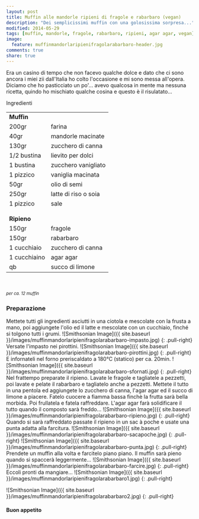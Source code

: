 ```yaml
---
layout: post
title: Muffin alle mandorle ripieni di fragole e rabarbaro (vegan)
description: "Dei semplicissimi muffin con una golosissima sorpresa..."
modified: 2014-05-29
tags: [muffin, mandorle, fragole, rabarbaro, ripieni, agar agar, vegan]
image:
  feature: muffinmandorlaripienifragolarabarbaro-header.jpg
comments: true
share: true
---
```


Era un casino di tempo che non facevo qualche dolce e dato che ci sono ancora i miei zii dall'Italia ho colto l'occasione e mi sono messa all'opera. Diciamo che ho pasticciato un po'... avevo qualcosa in mente ma nessuna ricetta, quindo ho mischiato qualche cosina e questo è il risulatato...


<div class="ingredients">
  <div class="ingredients-title">Ingredienti</div>
  <table>
    <tbody>
      <tr>
        <td colspan="2"><b>Muffin</b></td>
      </tr>
      <tr>
        <td>200gr</td>
        <td>farina</td>
      </tr>
      <tr>
        <td>40gr</td>
        <td>mandorle macinate</td>
      </tr>
      <tr>
        <td>130gr</td>
        <td>zucchero di canna</td>
      </tr>
      <tr>
        <td>1/2 bustina</td>
        <td>lievito per dolci</td>
      </tr>
      <tr>
        <td>1 bustina</td>
        <td>zucchero vanigliato</td>
      </tr>
      <tr>
        <td>1 pizzico</td>
        <td>vaniglia macinata</td>
      </tr>
      <tr>
        <td>50gr</td>
        <td>olio di semi</td>
      </tr>
      <tr>
        <td>250gr</td>
        <td>latte di riso o soia</td>
      </tr>
      <tr>      
        <td>1 pizzico</td>
        <td>sale</td>
      </tr>
      <tr style="height: 15px;"></tr>
      <tr>          
        <td colspan="2"><b>Ripieno</b></td>
      </tr>
      <tr>
        <td>150gr</td>
        <td>fragole</td>
      </tr>
      <tr>      
        <td>150gr</td>
        <td>rabarbaro</td>
      </tr>
      <tr>
        <td>1 cucchiaio</td>
        <td>zucchero di canna</td>
      </tr>
      <tr>
        <td>1 cucchiaino</td>
        <td>agar agar</td>
      </tr>
      <tr>
        <td>qb</td>
        <td>succo di limone</td>      
      </tr>
    </tbody>
  </table>
  <br></br>
  <i class="pull-right" style="font-size: 80%;">per ca. 12 muffin</i>
</div>


<h3>
  <font color="grey">
    <i class="icon-cogs"></i>
  </font> Preparazione
</h3>

Mettete tutti gli ingredienti asciutti in una ciotola e mescolate con la frusta a mano, poi aggiungete l'olio ed il latte e mescolate con un cucchiaio, finché si tolgono tutti i grumi.
![Smithsonian Image]({{ site.baseurl }}/images/muffinmandorlaripienifragolarabarbaro-impasto.jpg)
{: .pull-right}
Versate l'impasto nei pirottini.
![Smithsonian Image]({{ site.baseurl }}/images/muffinmandorlaripienifragolarabarbaro-pirottini.jpg)
{: .pull-right}
E infornateli nel forno preriscaldato a 180°C (statico) per ca. 20min. 
![Smithsonian Image]({{ site.baseurl }}/images/muffinmandorlaripienifragolarabarbaro-sfornati.jpg)
{: .pull-right}
Nel frattempo preparate il ripieno. Lavate le fragole e tagliatele a pezzetti, poi lavate e pelate il rabarbaro e tagliatelo anche a pezzetti. Mettete il tutto in una pentola ed aggiungete lo zucchero di canna, l'agar agar ed il succo di limone a piacere. Fatelo cuocere a fiamma bassa finchè la frutta sarà bella morbida. Poi frullatela e fatela raffreddare. L'agar agar farà solidificare il tutto quando il composto sarà freddo...
![Smithsonian Image]({{ site.baseurl }}/images/muffinmandorlaripienifragolarabarbaro-ripieno.jpg)
{: .pull-right}
Quando si sarà raffreddato passate il ripieno in un sac à poche e usate una punta adatta alla farcitura.
![Smithsonian Image]({{ site.baseurl }}/images/muffinmandorlaripienifragolarabarbaro-sacapoche.jpg)
{: .pull-right}
![Smithsonian Image]({{ site.baseurl }}/images/muffinmandorlaripienifragolarabarbaro-punta.jpg)
{: .pull-right}
Prendete un muffin alla volta e farcitelo piano piano. Il muffin sarà pieno quando si spaccerà leggermente...
![Smithsonian Image]({{ site.baseurl }}/images/muffinmandorlaripienifragolarabarbaro-farcire.jpg)
{: .pull-right}
Eccoli pronti da mangiare...
![Smithsonian Image]({{ site.baseurl }}/images/muffinmandorlaripienifragolarabarbaro1.jpg)
{: .pull-right}

![Smithsonian Image]({{ site.baseurl }}/images/muffinmandorlaripienifragolarabarbaro2.jpg)
{: .pull-right}

<h4>Buon appetito
  <font color="red">
    <i class="icon-smile"></i>
  </font>
</h4>

